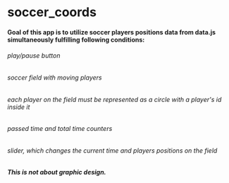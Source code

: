 # soccer_coords

#### Goal of this app is to utilize soccer players positions data from data.js simultaneously fulfilling following conditions:

###### play/pause button
###### soccer field with moving players
###### each player on the field must be represented as a circle with a player's id inside it
###### passed time and total time counters
###### slider, which changes the current time and players positions on the field

##### This is not about graphic design.